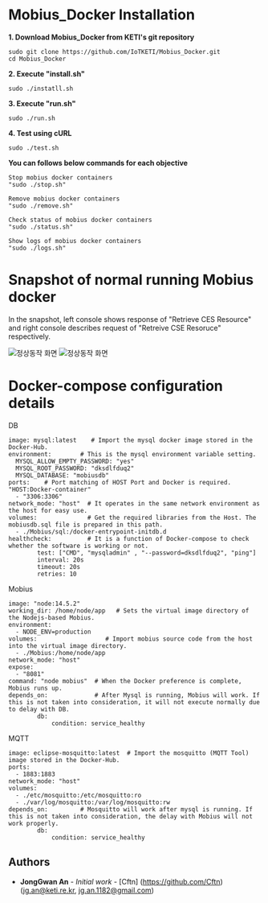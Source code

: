 # Mobius_Docker Installation

**1. Download Mobius_Docker from KETI's git repository**

    sudo git clone https://github.com/IoTKETI/Mobius_Docker.git
    cd Mobius_Docker

**2. Execute "install.sh"**

    sudo ./instatll.sh
    
**3. Execute "run.sh"**

    sudo ./run.sh
    
**4. Test using cURL**

    sudo ./test.sh
  
  
**You can follows below commands for each objective**
    
    Stop mobius docker containers 
    "sudo ./stop.sh"
    
    Remove mobius docker containers
    "sudo ./remove.sh"

    Check status of mobius docker containers
    "sudo ./status.sh"

    Show logs of mobius docker containers
    "sudo ./logs.sh"


# Snapshot of normal running Mobius docker 

In the snapshot, left console shows response of "Retrieve CES Resource" and right console describes request of "Retreive CSE Resoruce" respectively.

![정상동작 화면](https://user-images.githubusercontent.com/29790334/102583698-803f1280-4148-11eb-8fe4-878bda1df7a2.png)
![정상동작 화면](https://user-images.githubusercontent.com/29790334/102583766-9c42b400-4148-11eb-8d17-7aac7a91c216.png)


# Docker-compose configuration details

 DB
 
    image: mysql:latest    # Import the mysql docker image stored in the Docker-Hub.
    environment:        # This is the mysql environment variable setting.
      MYSQL_ALLOW_EMPTY_PASSWORD: "yes"
      MYSQL_ROOT_PASSWORD: "dksdlfduq2"
      MYSQL_DATABASE: "mobiusdb"
    ports:    # Port matching of HOST Port and Docker is required.  "HOST:Docker-container" 
      - "3306:3306"
    network_mode: "host"  # It operates in the same network environment as the host for easy use.
    volumes:              # Get the required libraries from the Host. The mobiusdb.sql file is prepared in this path.
      - ./Mobius/sql:/docker-entrypoint-initdb.d
    healthcheck:          # It is a function of Docker-compose to check whether the software is working or not.
            test: ["CMD", "mysqladmin" , "--password=dksdlfduq2", "ping"]
            interval: 20s
            timeout: 20s
            retries: 10
            
 Mobius			
 
    image: "node:14.5.2"
    working_dir: /home/node/app   # Sets the virtual image directory of the Nodejs-based Mobius.
    environment:
      - NODE_ENV=production
    volumes:                   # Import mobius source code from the host into the virtual image directory.
      - ./Mobius:/home/node/app
    network_mode: "host"
    expose:
      - "8081"
    command: "node mobius"  # When the Docker preference is complete, Mobius runs up.
    depends_on:             # After Mysql is running, Mobius will work. If this is not taken into consideration, it will not execute normally due to delay with DB.
            db:
                condition: service_healthy
 MQTT
 
    image: eclipse-mosquitto:latest  # Import the mosquitto (MQTT Tool) image stored in the Docker-Hub.
    ports:
      - 1883:1883
    network_mode: "host"
    volumes:
      - ./etc/mosquitto:/etc/mosquitto:ro
      - ./var/log/mosquitto:/var/log/mosquitto:rw
    depends_on:		    # Mosquitto will work after mysql is running. If this is not taken into consideration, the delay with Mobius will not work properly.
            db:
                condition: service_healthy


## Authors

* **JongGwan An** - *Initial work* - [Cftn] (https://github.com/Cftn) (jg.an@keti.re.kr, jg.an.1182@gmail.com)


